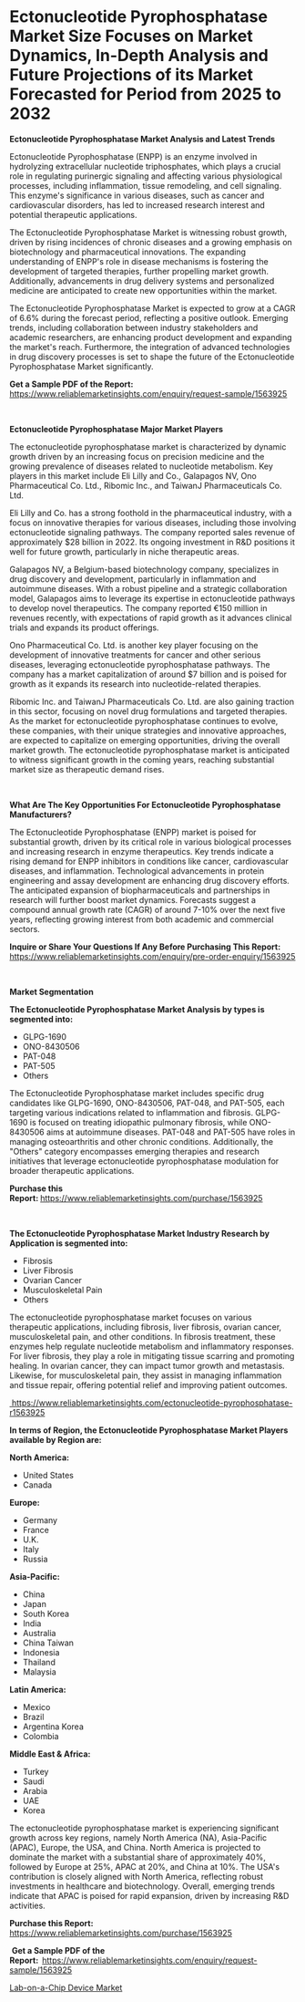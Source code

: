 <p><h1>Ectonucleotide Pyrophosphatase Market Size Focuses on Market Dynamics, In-Depth Analysis and Future Projections of its Market Forecasted for Period from 2025 to 2032</h1></p><p><strong>Ectonucleotide Pyrophosphatase Market Analysis and Latest Trends</strong></p>
<p><p>Ectonucleotide Pyrophosphatase (ENPP) is an enzyme involved in hydrolyzing extracellular nucleotide triphosphates, which plays a crucial role in regulating purinergic signaling and affecting various physiological processes, including inflammation, tissue remodeling, and cell signaling. This enzyme's significance in various diseases, such as cancer and cardiovascular disorders, has led to increased research interest and potential therapeutic applications.</p><p>The Ectonucleotide Pyrophosphatase Market is witnessing robust growth, driven by rising incidences of chronic diseases and a growing emphasis on biotechnology and pharmaceutical innovations. The expanding understanding of ENPP's role in disease mechanisms is fostering the development of targeted therapies, further propelling market growth. Additionally, advancements in drug delivery systems and personalized medicine are anticipated to create new opportunities within the market.</p><p>The Ectonucleotide Pyrophosphatase Market is expected to grow at a CAGR of 6.6% during the forecast period, reflecting a positive outlook. Emerging trends, including collaboration between industry stakeholders and academic researchers, are enhancing product development and expanding the market's reach. Furthermore, the integration of advanced technologies in drug discovery processes is set to shape the future of the Ectonucleotide Pyrophosphatase Market significantly.</p></p>
<p><strong>Get a Sample PDF of the Report:&nbsp;</strong> <a href="https://www.reliablemarketinsights.com/enquiry/request-sample/1563925?utm_campaign=2564&utm_medium=2&utm_source=Github&utm_content=ia&utm_term=08032025&utm_id=ectonucleotide-pyrophosphatase">https://www.reliablemarketinsights.com/enquiry/request-sample/1563925</a></p>
<p>&nbsp;</p>
<p><strong>Ectonucleotide Pyrophosphatase Major Market Players</strong></p>
<p><p>The ectonucleotide pyrophosphatase market is characterized by dynamic growth driven by an increasing focus on precision medicine and the growing prevalence of diseases related to nucleotide metabolism. Key players in this market include Eli Lilly and Co., Galapagos NV, Ono Pharmaceutical Co. Ltd., Ribomic Inc., and TaiwanJ Pharmaceuticals Co. Ltd.</p><p>Eli Lilly and Co. has a strong foothold in the pharmaceutical industry, with a focus on innovative therapies for various diseases, including those involving ectonucleotide signaling pathways. The company reported sales revenue of approximately $28 billion in 2022. Its ongoing investment in R&D positions it well for future growth, particularly in niche therapeutic areas.</p><p>Galapagos NV, a Belgium-based biotechnology company, specializes in drug discovery and development, particularly in inflammation and autoimmune diseases. With a robust pipeline and a strategic collaboration model, Galapagos aims to leverage its expertise in ectonucleotide pathways to develop novel therapeutics. The company reported €150 million in revenues recently, with expectations of rapid growth as it advances clinical trials and expands its product offerings.</p><p>Ono Pharmaceutical Co. Ltd. is another key player focusing on the development of innovative treatments for cancer and other serious diseases, leveraging ectonucleotide pyrophosphatase pathways. The company has a market capitalization of around $7 billion and is poised for growth as it expands its research into nucleotide-related therapies.</p><p>Ribomic Inc. and TaiwanJ Pharmaceuticals Co. Ltd. are also gaining traction in this sector, focusing on novel drug formulations and targeted therapies. As the market for ectonucleotide pyrophosphatase continues to evolve, these companies, with their unique strategies and innovative approaches, are expected to capitalize on emerging opportunities, driving the overall market growth. The ectonucleotide pyrophosphatase market is anticipated to witness significant growth in the coming years, reaching substantial market size as therapeutic demand rises.</p></p>
<p>&nbsp;</p>
<p><strong>What Are The Key Opportunities For Ectonucleotide Pyrophosphatase Manufacturers?</strong></p>
<p><p>The Ectonucleotide Pyrophosphatase (ENPP) market is poised for substantial growth, driven by its critical role in various biological processes and increasing research in enzyme therapeutics. Key trends indicate a rising demand for ENPP inhibitors in conditions like cancer, cardiovascular diseases, and inflammation. Technological advancements in protein engineering and assay development are enhancing drug discovery efforts. The anticipated expansion of biopharmaceuticals and partnerships in research will further boost market dynamics. Forecasts suggest a compound annual growth rate (CAGR) of around 7-10% over the next five years, reflecting growing interest from both academic and commercial sectors.</p></p>
<p><strong>Inquire or Share Your Questions If Any Before Purchasing This Report:</strong> <a href="https://www.reliablemarketinsights.com/enquiry/pre-order-enquiry/1563925?utm_campaign=2564&utm_medium=2&utm_source=Github&utm_content=ia&utm_term=08032025&utm_id=ectonucleotide-pyrophosphatase">https://www.reliablemarketinsights.com/enquiry/pre-order-enquiry/1563925</a></p>
<p>&nbsp;</p>
<p><strong>Market Segmentation</strong></p>
<p><strong>The Ectonucleotide Pyrophosphatase Market Analysis by types is segmented into:</strong></p>
<p><ul><li>GLPG-1690</li><li>ONO-8430506</li><li>PAT-048</li><li>PAT-505</li><li>Others</li></ul></p>
<p><p>The Ectonucleotide Pyrophosphatase market includes specific drug candidates like GLPG-1690, ONO-8430506, PAT-048, and PAT-505, each targeting various indications related to inflammation and fibrosis. GLPG-1690 is focused on treating idiopathic pulmonary fibrosis, while ONO-8430506 aims at autoimmune diseases. PAT-048 and PAT-505 have roles in managing osteoarthritis and other chronic conditions. Additionally, the "Others" category encompasses emerging therapies and research initiatives that leverage ectonucleotide pyrophosphatase modulation for broader therapeutic applications.</p></p>
<p><strong>Purchase this Report:&nbsp;</strong><a href="https://www.reliablemarketinsights.com/purchase/1563925?utm_campaign=2564&utm_medium=2&utm_source=Github&utm_content=ia&utm_term=08032025&utm_id=ectonucleotide-pyrophosphatase">https://www.reliablemarketinsights.com/purchase/1563925</a></p>
<p>&nbsp;</p>
<p><strong>The Ectonucleotide Pyrophosphatase Market Industry Research by Application is segmented into:</strong></p>
<p><ul><li>Fibrosis</li><li>Liver Fibrosis</li><li>Ovarian Cancer</li><li>Musculoskeletal Pain</li><li>Others</li></ul></p>
<p><p>The ectonucleotide pyrophosphatase market focuses on various therapeutic applications, including fibrosis, liver fibrosis, ovarian cancer, musculoskeletal pain, and other conditions. In fibrosis treatment, these enzymes help regulate nucleotide metabolism and inflammatory responses. For liver fibrosis, they play a role in mitigating tissue scarring and promoting healing. In ovarian cancer, they can impact tumor growth and metastasis. Likewise, for musculoskeletal pain, they assist in managing inflammation and tissue repair, offering potential relief and improving patient outcomes.</p></p>
<p><a href="https://www.reliablemarketinsights.com/ectonucleotide-pyrophosphatase-r1563925?utm_campaign=2564&utm_medium=2&utm_source=Github&utm_content=ia&utm_term=08032025&utm_id=ectonucleotide-pyrophosphatase">&nbsp;https://www.reliablemarketinsights.com/ectonucleotide-pyrophosphatase-r1563925</a></p>
<p><strong>In terms of Region, the Ectonucleotide Pyrophosphatase Market Players available by Region are:</strong></p>
<p>
    <p> <strong> North America: </strong>
        <ul>
            <li>United States</li>
            <li>Canada</li>
        </ul>
        </p> 
    <p> <strong> Europe: </strong>
        <ul>
            <li>Germany</li>
            <li>France</li>
            <li>U.K.</li>
            <li>Italy</li>
            <li>Russia</li>
        </ul>
        </p> 
    <p> <strong> Asia-Pacific: </strong>
        <ul>
            <li>China</li>
            <li>Japan</li>
            <li>South Korea</li>
            <li>India</li>
            <li>Australia</li>
            <li>China Taiwan</li>
            <li>Indonesia</li>
            <li>Thailand</li>
            <li>Malaysia</li>
        </ul>
        </p> 
    <p> <strong> Latin America: </strong>
        <ul>
            <li>Mexico</li>
            <li>Brazil</li>
            <li>Argentina Korea</li>
            <li>Colombia</li>
        </ul>
        </p> 
    <p> <strong> Middle East & Africa: </strong>
        <ul>
            <li>Turkey</li>
            <li>Saudi</li>
            <li>Arabia</li>
            <li>UAE</li>
            <li>Korea</li>
        </ul>
    </p>
    </p>
<p><p>The ectonucleotide pyrophosphatase market is experiencing significant growth across key regions, namely North America (NA), Asia-Pacific (APAC), Europe, the USA, and China. North America is projected to dominate the market with a substantial share of approximately 40%, followed by Europe at 25%, APAC at 20%, and China at 10%. The USA's contribution is closely aligned with North America, reflecting robust investments in healthcare and biotechnology. Overall, emerging trends indicate that APAC is poised for rapid expansion, driven by increasing R&D activities.</p></p>
<p><strong>Purchase this Report: </strong><a href="https://www.reliablemarketinsights.com/purchase/1563925?utm_campaign=2564&utm_medium=2&utm_source=Github&utm_content=ia&utm_term=08032025&utm_id=ectonucleotide-pyrophosphatase">https://www.reliablemarketinsights.com/purchase/1563925</a></p>
<p>&nbsp;<strong>Get a Sample PDF of the Report:&nbsp;&nbsp;</strong><a href="https://www.reliablemarketinsights.com/enquiry/request-sample/1563925?utm_campaign=2564&utm_medium=2&utm_source=Github&utm_content=ia&utm_term=08032025&utm_id=ectonucleotide-pyrophosphatase">https://www.reliablemarketinsights.com/enquiry/request-sample/1563925</a></p>
<p><strong></strong></p>
<p><p><a href="https://github.com/rosamariarocque98/Market-Research-Report-List-1/blob/main/lab-on-a-chip-device-market.md?utm_campaign=2564&utm_medium=2&utm_source=Github&utm_content=ia&utm_term=08032025&utm_id=ectonucleotide-pyrophosphatase">Lab-on-a-Chip Device Market</a></p></p>
